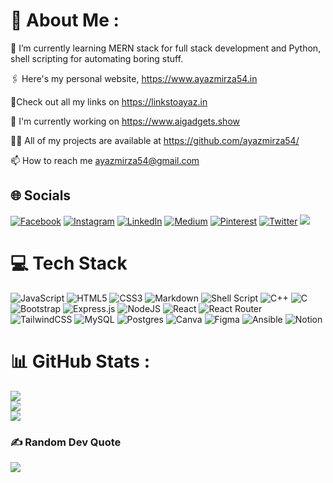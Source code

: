 # 💫 About Me :

🌱 I’m currently learning MERN stack for full stack development and Python, shell scripting for automating boring stuff.

🖇️ Here's my personal website, https://www.ayazmirza54.in

📍Check out all my links on https://linkstoayaz.in

🚀 I'm currently working on https://www.aigadgets.show

👨‍💻 All of my projects are available at https://github.com/ayazmirza54/

📫 How to reach me ayazmirza54@gmail.com

## 🌐 Socials

[![Facebook](https://img.shields.io/badge/Facebook-%231877F2.svg?logo=Facebook&logoColor=white)](https://facebook.com/me.ayazmirza54) [![Instagram](https://img.shields.io/badge/Instagram-%23E4405F.svg?logo=Instagram&logoColor=white)](https://instagram.com/ayazmirza54) [![LinkedIn](https://img.shields.io/badge/LinkedIn-%230077B5.svg?logo=linkedin&logoColor=white)](https://linkedin.com/in/ayazmirza54) [![Medium](https://img.shields.io/badge/Medium-12100E?logo=medium&logoColor=white)](https://medium.com/@ayazmirza54) [![Pinterest](https://img.shields.io/badge/Pinterest-%23E60023.svg?logo=Pinterest&logoColor=white)](https://pinterest.com/ayazmirza54) [![Twitter](https://img.shields.io/badge/Twitter-%231DA1F2.svg?logo=Twitter&logoColor=white)](https://twitter.com/ayazmirza54)
[![](https://visitcount.itsvg.in/api?id=ayazmirza54&icon=4&color=9)](https://visitcount.itsvg.in)


# 💻 Tech Stack
![JavaScript](https://img.shields.io/badge/javascript-%23323330.svg?style=for-the-badge&logo=javascript&logoColor=%23F7DF1E)
![HTML5](https://img.shields.io/badge/html5-%23E34F26.svg?style=for-the-badge&logo=html5&logoColor=white)
![CSS3](https://img.shields.io/badge/css3-%231572B6.svg?style=for-the-badge&logo=css3&logoColor=white) ![Markdown](https://img.shields.io/badge/markdown-%23000000.svg?style=for-the-badge&logo=markdown&logoColor=white) ![Shell Script](https://img.shields.io/badge/shell_script-%23121011.svg?style=for-the-badge&logo=gnu-bash&logoColor=white)   ![C++](https://img.shields.io/badge/c++-%2300599C.svg?style=for-the-badge&logo=c%2B%2B&logoColor=white) ![C](https://img.shields.io/badge/c-%2300599C.svg?style=for-the-badge&logo=c&logoColor=white) ![Bootstrap](https://img.shields.io/badge/bootstrap-%23563D7C.svg?style=for-the-badge&logo=bootstrap&logoColor=white) ![Express.js](https://img.shields.io/badge/express.js-%23404d59.svg?style=for-the-badge&logo=express&logoColor=%2361DAFB) ![NodeJS](https://img.shields.io/badge/node.js-6DA55F?style=for-the-badge&logo=node.js&logoColor=white) 
![React](https://img.shields.io/badge/react-%2320232a.svg?style=for-the-badge&logo=react&logoColor=%2361DAFB)
![React Router](https://img.shields.io/badge/React_Router-CA4245?style=for-the-badge&logo=react-router&logoColor=white) ![TailwindCSS](https://img.shields.io/badge/tailwindcss-%2338B2AC.svg?style=for-the-badge&logo=tailwind-css&logoColor=white) ![MySQL](https://img.shields.io/badge/mysql-%2300f.svg?style=for-the-badge&logo=mysql&logoColor=white) ![Postgres](https://img.shields.io/badge/postgres-%23316192.svg?style=for-the-badge&logo=postgresql&logoColor=white) ![Canva](https://img.shields.io/badge/Canva-%2300C4CC.svg?style=for-the-badge&logo=Canva&logoColor=white) ![Figma](https://img.shields.io/badge/figma-%23F24E1E.svg?style=for-the-badge&logo=figma&logoColor=white)  ![Ansible](https://img.shields.io/badge/ansible-%231A1918.svg?style=for-the-badge&logo=ansible&logoColor=white)  ![Notion](https://img.shields.io/badge/Notion-%23000000.svg?style=for-the-badge&logo=notion&logoColor=white)

# 📊 GitHub Stats :

![](https://github-readme-stats.vercel.app/api?username=ayazmirza54&theme=vue-dark&hide_border=false&include_all_commits=false&count_private=false)<br/>
![](https://github-readme-streak-stats.herokuapp.com/?user=ayazmirza54&theme=vue-dark&hide_border=false)<br/>
![](https://github-readme-stats.vercel.app/api/top-langs/?username=ayazmirza54&theme=vue-dark&hide_border=false&include_all_commits=false&count_private=false&layout=compact)

### ✍️ Random Dev Quote

![](https://quotes-github-readme.vercel.app/api?type=vetical&theme=tokyonight)

